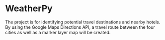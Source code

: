 # WeatherPy

The project is for identifying potential travel destinations and nearby hotels. By using the Google Maps Directions API, a travel route between the four cities as well as a marker layer map will be created. 

